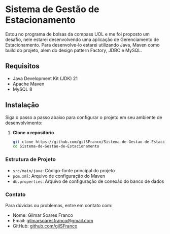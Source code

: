 # Sistema de Gestão de Estacionamento

Estou no programa de bolsas da compass UOL e me foi proposto um desafio, nele
estarei desenvolvendo uma aplicação de Gerenciamento de Estacionamento. Para
desenvolve-lo estarei utilizando Java, Maven como build do projeto,
alem do design pattern Factory, JDBC e MySQL.

## Requisitos

- Java Development Kit (JDK) 21
- Apache Maven
- MySQL 8

## Instalação

Siga o passo a passo abaixo para configurar o projeto em seu ambiente de desenvolvimento:

1. **Clone o repositório**

   ```bash
   git clone https://github.com/gilSFranco/Sistema-de-Gestao-de-Estacionamento.git
   cd Sistema-de-Gestao-de-Estacionamento
   ```

### Estrutura de Projeto

 * `src/main/java`: Código-fonte principal do projeto
 * `pom.xml`: Arquivo de configuração do Maven
 * `db.properties`: Arquivo de configuração de conexão do banco de dados

 ### Contato

 Para dúvidas ou problemas, entre em contato com:

 * Nome: Gilmar Soares Franco
 * Email: gilmarsoaresfranco@gmail.com
 * GitHub: [github.com/gilSFranco ](https://github.com/gilSFranco)